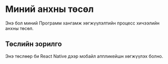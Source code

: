 # Миний анхны төсөл
Энэ бол миний Программ хангамж хөгжүүлэлтийн процесс
хичээлийн анхны төсөл.
## Төслийн зорилго
Энэ төслөөр би React Native дээр мобайл аппликейшн хөгжүүлэх болно.
